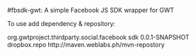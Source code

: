 #fbsdk-gwt: A simple Facebook JS SDK wrapper for GWT

To use add dependency & repository:

<dependency>
    <groupId>org.gwtproject.thirdparty.social.facebook</groupId>
    <artifactId>sdk</artifactId>
    <version>0.0.1-SNAPSHOT</version>
</dependency>

<repositories>
    <repository>
        <id>dropbox.repo</id>
        <url>http://maven.weblabs.ph/mvn-repostory</url>
    </repository>
</repositories>
